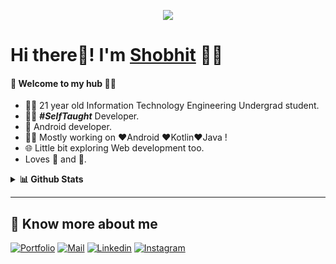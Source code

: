 
<p align="center">
  <img src="https://raw.githubusercontent.com/sagar-viradiya/sagar-viradiya/master/resources/banner.png?raw=true" />
</p>

# Hi there👋! I'm [Shobhit](https://shobhit24.github.io/) 🙋‍♂️

#### 🎍 Welcome to my hub 👨‍💻

- 👨‍🎓 21 year old Information Technology Engineering Undergrad student.
- 👨‍💻 ***#SelfTaught*** Developer.
- 📱 Android developer.
- 👨‍💻 Mostly working on ❤️Android ❤️Kotlin❤️Java !
- 🌐 Little bit exploring Web development too.
- Loves 🏀 and 🎵.

<details>
  <summary><b>📊 Github Stats</b></summary>
  <p align="center"> <img src="https://github-readme-stats.vercel.app/api?username=shobhit24&count_private=true&show_icons=true&include_all_commits=true" alt="Shobhit Goswami | Stats" />
</details>

---

## 🔗 Know more about me 

[![Portfolio](https://img.shields.io/badge/-Portfolio-black?style=for-the-badge&logo=google-chrome&logoColor=white)](https://shobhit24.github.io/)
[![Mail](https://img.shields.io/badge/-Say%20Hi!-black?style=for-the-badge&logo=gmail)](mailto:shobhitgoswami99@gmail.com)
[![Linkedin](https://img.shields.io/badge/-shobhit24-black?style=for-the-badge&logo=Linkedin)](https://www.linkedin.com/in/shobhit24/)
[![Instagram](https://img.shields.io/badge/-shobhitgoswami99-black?style=for-the-badge&logo=instagram)](https://www.instagram.com/shobhitgoswami99/)
